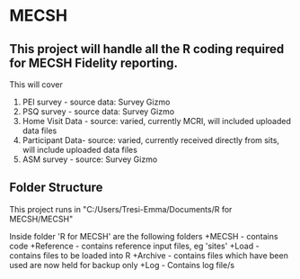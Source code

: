 # MECSH

## This project will handle all the R coding required for MECSH Fidelity reporting.
This will cover
 1. PEI survey      - source data: Survey Gizmo
 2. PSQ survey      - source data: Survey Gizmo
 3. Home Visit Data - source: varied, currently MCRI, will included uploaded data files
 4. Participant Data- source: varied, currently received directly from sits, will include uploaded data files
 5. ASM survey      - source: Survey Gizmo
 
 
## Folder Structure

This project runs in "C:/Users/Tresi-Emma/Documents/R for MECSH/MECSH"

Inside folder 'R for MECSH' are the following folders
  +MECSH     - contains code
  +Reference - contains reference input files, eg 'sites'
  +Load      - contains files to be loaded into R
  +Archive   - contains files which have been used are now held for backup only
  +Log       - Contains log file/s
  